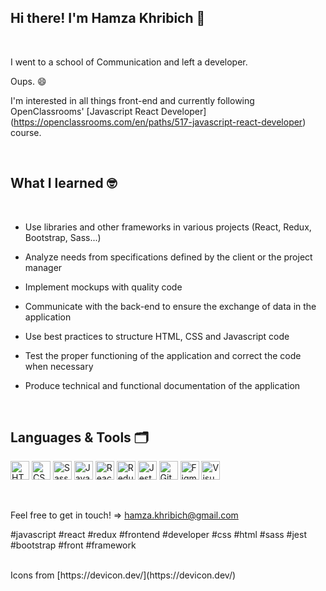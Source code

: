 ## Hi there! I'm Hamza Khribich 👋
<br />

I went to a school of Communication and left a developer.

Oups. 😄

I'm interested in all things front-end and currently following OpenClassrooms' [Javascript React Developer] (https://openclassrooms.com/en/paths/517-javascript-react-developer) course.

<br />

## What I learned 🤓
<br />

- Use libraries and other frameworks in various projects (React, Redux, Bootstrap, Sass...)

- Analyze needs from specifications defined by the client or the project manager

- Implement mockups with quality code

- Communicate with the back-end to ensure the exchange of data in the application

- Use best practices to structure HTML, CSS and Javascript code

- Test the proper functioning of the application and correct the code when necessary

- Produce technical and functional documentation of the application

<br />

## Languages & Tools 🗂
[<img alt="HTML5" title="HTML5" src="https://cdn.jsdelivr.net/gh/devicons/devicon/icons/html5/html5-original.svg" width="30px"/>](https://developer.mozilla.org/en-US/docs/Web/HTML)
[<img alt="CSS3" title="CSS3" src="https://cdn.jsdelivr.net/gh/devicons/devicon/icons/css3/css3-original.svg" width="30px"/>](https://developer.mozilla.org/en-US/docs/Web/CSS)
[<img alt="Sass" title="Sass" src="https://cdn.jsdelivr.net/gh/devicons/devicon/icons/sass/sass-original.svg" width="30px"/>](https://sass-lang.com/)
[<img alt="JavaScript" title="JavaScript" src="https://cdn.jsdelivr.net/gh/devicons/devicon/icons/javascript/javascript-plain.svg" width="30px"/>](https://developer.mozilla.org/en-US/docs/Web/JavaScript)
[<img alt="React" title="React" src="https://cdn.jsdelivr.net/gh/devicons/devicon/icons/react/react-original.svg" width="30px"/>](https://reactjs.org/)
[<img alt="Redux" title="Redux" src="https://cdn.jsdelivr.net/gh/devicons/devicon/icons/redux/redux-original.svg" width="30px" />](https://redux.js.org/)
[<img alt="Jest" title="Jest" src="https://cdn.jsdelivr.net/gh/devicons/devicon/icons/jest/jest-plain.svg" width="30px"/>](https://jestjs.io/)
[<img alt="Git" title="Git" src="https://cdn.jsdelivr.net/gh/devicons/devicon/icons/git/git-original.svg" width="30px"/>](https://git-scm.com/)
[<img alt="Figma" title="Figma" src="https://cdn.jsdelivr.net/gh/devicons/devicon/icons/figma/figma-original.svg" width="30px"/>](https://www.figma.com/)
[<img alt="Visual Studio Code" title="Visual Studio Code" src="https://cdn.jsdelivr.net/gh/devicons/devicon/icons/vscode/vscode-original.svg" width="30px"/>](https://code.visualstudio.com/)

<br />

Feel free to get in touch! => hamza.khribich@gmail.com

#javascript #react #redux #frontend #developer #css #html #sass #jest #bootstrap #front #framework

<br />
Icons from [https://devicon.dev/](https://devicon.dev/)


<!--
**h-khribich/h-khribich** is a ✨ _special_ ✨ repository because its `README.md` (this file) appears on your GitHub profile.

Here are some ideas to get you started:

- 🔭 I’m currently working on ...
- 🌱 I’m currently learning ...
- 👯 I’m looking to collaborate on ...
- 🤔 I’m looking for help with ...
- 💬 Ask me about ...
- 📫 How to reach me: ...
- 😄 Pronouns: ...
- ⚡ Fun fact: ...
-->
